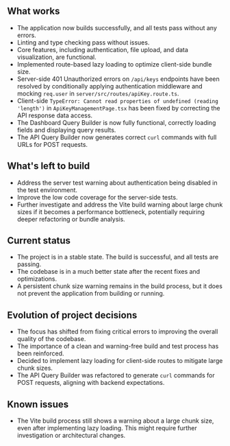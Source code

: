 ## What works

- The application now builds successfully, and all tests pass without any errors.
- Linting and type checking pass without issues.
- Core features, including authentication, file upload, and data visualization, are functional.
- Implemented route-based lazy loading to optimize client-side bundle size.
- Server-side 401 Unauthorized errors on `/api/keys` endpoints have been resolved by conditionally applying authentication middleware and mocking `req.user` in `server/src/routes/apiKey.route.ts`.
- Client-side `TypeError: Cannot read properties of undefined (reading 'length')` in `ApiKeyManagementPage.tsx` has been fixed by correcting the API response data access.
- The Dashboard Query Builder is now fully functional, correctly loading fields and displaying query results.
- The API Query Builder now generates correct `curl` commands with full URLs for POST requests.

## What's left to build

- Address the server test warning about authentication being disabled in the test environment.
- Improve the low code coverage for the server-side tests.
- Further investigate and address the Vite build warning about large chunk sizes if it becomes a performance bottleneck, potentially requiring deeper refactoring or bundle analysis.

## Current status

- The project is in a stable state. The build is successful, and all tests are passing.
- The codebase is in a much better state after the recent fixes and optimizations.
- A persistent chunk size warning remains in the build process, but it does not prevent the application from building or running.

## Evolution of project decisions

- The focus has shifted from fixing critical errors to improving the overall quality of the codebase.
- The importance of a clean and warning-free build and test process has been reinforced.
- Decided to implement lazy loading for client-side routes to mitigate large chunk sizes.
- The API Query Builder was refactored to generate `curl` commands for POST requests, aligning with backend expectations.

## Known issues

- The Vite build process still shows a warning about a large chunk size, even after implementing lazy loading. This might require further investigation or architectural changes.
